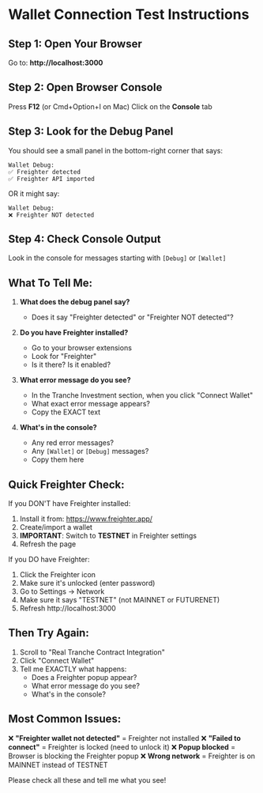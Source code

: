 # Wallet Connection Test Instructions

## Step 1: Open Your Browser

Go to: **http://localhost:3000**

## Step 2: Open Browser Console

Press **F12** (or Cmd+Option+I on Mac)
Click on the **Console** tab

## Step 3: Look for the Debug Panel

You should see a small panel in the bottom-right corner that says:
```
Wallet Debug:
✅ Freighter detected
✅ Freighter API imported
```

OR it might say:
```
Wallet Debug:
❌ Freighter NOT detected
```

## Step 4: Check Console Output

Look in the console for messages starting with `[Debug]` or `[Wallet]`

## What To Tell Me:

1. **What does the debug panel say?**
   - Does it say "Freighter detected" or "Freighter NOT detected"?

2. **Do you have Freighter installed?**
   - Go to your browser extensions
   - Look for "Freighter"
   - Is it there? Is it enabled?

3. **What error message do you see?**
   - In the Tranche Investment section, when you click "Connect Wallet"
   - What exact error message appears?
   - Copy the EXACT text

4. **What's in the console?**
   - Any red error messages?
   - Any `[Wallet]` or `[Debug]` messages?
   - Copy them here

## Quick Freighter Check:

If you DON'T have Freighter installed:
1. Install it from: https://www.freighter.app/
2. Create/import a wallet
3. **IMPORTANT**: Switch to **TESTNET** in Freighter settings
4. Refresh the page

If you DO have Freighter:
1. Click the Freighter icon
2. Make sure it's unlocked (enter password)
3. Go to Settings → Network
4. Make sure it says "TESTNET" (not MAINNET or FUTURENET)
5. Refresh http://localhost:3000

## Then Try Again:

1. Scroll to "Real Tranche Contract Integration"
2. Click "Connect Wallet"
3. Tell me EXACTLY what happens:
   - Does a Freighter popup appear?
   - What error message do you see?
   - What's in the console?

## Most Common Issues:

❌ **"Freighter wallet not detected"** = Freighter not installed
❌ **"Failed to connect"** = Freighter is locked (need to unlock it)
❌ **Popup blocked** = Browser is blocking the Freighter popup
❌ **Wrong network** = Freighter is on MAINNET instead of TESTNET

Please check all these and tell me what you see!
